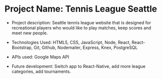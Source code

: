 # Project Name: Tennis League Seattle
####
* Project description: Seattle tennis league website that is designed for recreational players who would like to play matches, keep scores and meet new people.

* Technologies Used: HTML5, CSS, JavaScript, Node, React, React-Bootstrap, Git, Github, Nodemailer, Express, Knex, PostgreSQL

* APIs used: Google Maps API

* Future development: Switch app to React-Native, add more league categories, add tournaments.
